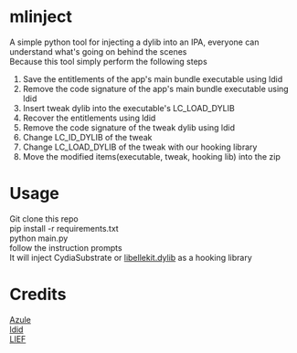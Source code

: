 # mlinject
A simple python tool for injecting a dylib into an IPA, everyone can understand what's going on behind the scenes<br>
Because this tool simply perform the following steps<br>
1. Save the entitlements of the app's main bundle executable using ldid 
2. Remove the code signature of the app's main bundle executable using ldid
3. Insert tweak dylib into the executable's LC_LOAD_DYLIB
4. Recover the entitlements using ldid
5. Remove the code signature of the tweak dylib using ldid
6. Change LC_ID_DYLIB of the tweak
7. Change LC_LOAD_DYLIB of the tweak with our hooking library
8. Move the modified items(executable, tweak, hooking lib) into the zip

# Usage
Git clone this repo<br>
pip install -r requirements.txt<br>
python main.py<br>
follow the instruction prompts<br>
It will inject CydiaSubstrate or [libellekit.dylib](https://github.com/evelyneee/ellekit) as a hooking library

# Credits
[Azule](https://github.com/Al4ise/Azule)<br>
[ldid](https://github.com/ProcursusTeam/ldid)<br>
[LIEF](https://github.com/lief-project/LIEF)
